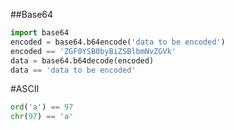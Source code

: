 ##Base64
```py
import base64
encoded = base64.b64encode('data to be encoded')
encoded == 'ZGF0YSB0byBiZSBlbmNvZGVk'
data = base64.b64decode(encoded)
data == 'data to be encoded'
```

#ASCII
```py
ord('a') == 97
chr(97) == 'a'
```
